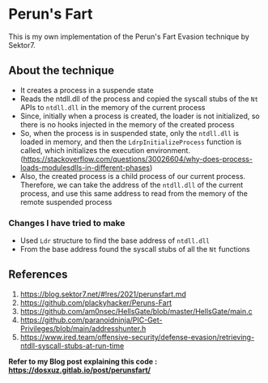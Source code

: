 # Perun's Fart

This is my own implementation of the Perun's Fart Evasion technique by Sektor7. 

## About the technique

- It creates a process in a suspende state
- Reads the ntdll.dll of the process and copied the syscall stubs of the `Nt` APIs to `ntdll.dll` in the memory of the current process
- Since, initially when a process is created, the loader is not initialized, so there is no hooks injected in the memory of the created process
- So, when the process is in suspended state, only the `ntdll.dll` is loaded in memory, and then the `LdrpInitializeProcess` function is called, which initializes the execution environment. (https://stackoverflow.com/questions/30026604/why-does-process-loads-modulesdlls-in-different-phases)
- Also, the created process is a child process of our current process. Therefore, we can take the address of the `ntdll.dll` of the current process, and use this same address to read from the memory of the remote suspended process


### Changes I have tried to make

- Used `Ldr` structure to find the base address of `ntdll.dll`
- From the base address found the syscall stubs of all the `Nt` functions

## References 

1) https://blog.sektor7.net/#!res/2021/perunsfart.md
2) https://github.com/plackyhacker/Peruns-Fart
3) https://github.com/am0nsec/HellsGate/blob/master/HellsGate/main.c
4) https://github.com/paranoidninja/PIC-Get-Privileges/blob/main/addresshunter.h
5) https://www.ired.team/offensive-security/defense-evasion/retrieving-ntdll-syscall-stubs-at-run-time


**Refer to my Blog post explaining this code : https://dosxuz.gitlab.io/post/perunsfart/**
